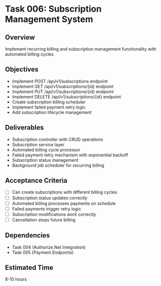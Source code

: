 # Task 006: Subscription Management System

## Overview
Implement recurring billing and subscription management functionality with automated billing cycles.

## Objectives
- Implement POST /api/v1/subscriptions endpoint
- Implement GET /api/v1/subscriptions/{id} endpoint
- Implement PUT /api/v1/subscriptions/{id} endpoint
- Implement DELETE /api/v1/subscriptions/{id} endpoint
- Create subscription billing scheduler
- Implement failed payment retry logic
- Add subscription lifecycle management

## Deliverables
- Subscription controller with CRUD operations
- Subscription service layer
- Automated billing cycle processor
- Failed payment retry mechanism with exponential backoff
- Subscription status management
- Background job scheduler for recurring billing

## Acceptance Criteria
- [ ] Can create subscriptions with different billing cycles
- [ ] Subscription status updates correctly
- [ ] Automated billing processes payments on schedule
- [ ] Failed payments trigger retry logic
- [ ] Subscription modifications work correctly
- [ ] Cancellation stops future billing

## Dependencies
- Task 004 (Authorize.Net Integration)
- Task 005 (Payment Endpoints)

## Estimated Time
8-10 hours
